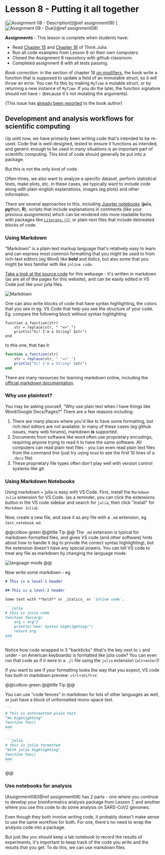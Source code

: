 # Lesson 8 - Putting it all together

[![Assignment 08 - Description](https://img.shields.io/badge/08-Description-blue?style=for-the-badge&logo=open%20badges)](@ref assignment08)
[![Assignment 08 - Due](https://img.shields.io/badge/Due-7%2F17%2F2020-orange?style=for-the-badge&logo=open%20badges)](@ref assignment08)

**Assignments** - This lesson is complete when students have:

- Read [Chapter 15](https://benlauwens.github.io/ThinkJulia.jl/latest/book.html#chap15)
  and [Chapter 16](https://benlauwens.github.io/ThinkJulia.jl/latest/book.html#chap16)
  of Think Julia.
- Run all code examples from Lesson 8 on their own computers
- Cloned the Assignment 8 repository with github classroom.
- Completed assignment 8 with all tests passing.

_Book correction_: in the section of chapter 16
[on modifiers](https://benlauwens.github.io/ThinkJulia.jl/latest/book.html#modifiers),
the book write a function that is supposed to update a field
of an immutable struct,
so it will throw an error.
You can fix this by making `MyTime` a mutable struct,
or by returning a new instance of `MyTime`.
If you do the later, the function signature
should not have `!` (because it's not mutating the arguments).

(This issue has [already been reported](https://github.com/BenLauwens/ThinkJulia.jl/issues/35) to the book author)

## Development and analysis workflows for scientific computing

Up until now, we have primarily been writing code
that's intended to be re-used.
Code that is well-designed, tested to ensure it functions as intended,
and generic enough to be used in many situations
is an important part of scientific computing.
This kind of code should generally be put into a package.

But this is not the only kind of code.

Often times, we also want to analyze a specific dataset,
perform statistical tests, make plots, etc.
In these cases,
we typically want to include code along with
plain-english explanations, images (eg plots) and other information.

There are several approaches to this,
including [Jupyter notebooks](https://jupyter.org/) (**ju**lia, **py**thon, **R**),
scripts that include explanations in comments
(like your previous assignments)
which can be rendered into more readable forms
with packages like [`Literate.jl`](https://fredrikekre.github.io/Literate.jl/stable/outputformats/)),
or plain-text files that include delineated blocks of code.

### Using Markdown

"Markdown" is a plain-text markup language
that's relatively easy to learn and can express most common
formatting that you might be used to from rich-text editors (eg Word)
like **bold** and _italics_,
but also some that you might be less familiar with
like `inline code`.

[Take a look at the source code](https://raw.githubusercontent.com/wellesley-bisc195/BISC195.jl/trunk/docs/src/Lessons/Lesson8.md)
for this webpage - it's written in markdown
(as are all of the pages for this website),
and can be easily edited in VS Code just like your julia files.

![Markdown](../assets/markdown.png)

One can also write blocks of code that have syntax highlighting,
the colors that you see in eg. VS Code
that help you see the structure of your code.
Eg. compare the following block without syntax highlighting

```
function a_function(str)
    str = replace(str, " "=>"_")
    println("hi! I'm a String! $str")
end
```

to this one, that has it:

```julia
function a_function(str)
    str = replace(str, " "=>"_")
    println("hi! I'm a String! $str")
end
```

There are many resources for learning markdown online,
including the [official markdown documentation](https://daringfireball.net/projects/markdown/syntax).

### Why use plaintext?

You may be asking yourself,
"Why use plain text when I have things like Word/Google Docs/Pages?"
There are a few reasons including:

1. There are many places where you'd like to have some formatting,
   but rich-text editors are not available.
   In many of these cases (eg github issues, many web forums),
   markdown **is** supported.
2. Documents from software like word often use proprietary encodings,
   requiring anyone trying to read it to have the same software.
   All computers can read plain-text files -
   you can even read plain text files from the command line
   (just try using `head` to see the first 10 lines of a `.docx` file)
3. These proprietary file types often don't play well
   with version control systems like git.

### Using Markdown Notebooks

Using markdown + julia is easy with VS Code.
First, install the `Markdown Julia` extension for VS Code.
(as a reminder, you can click the extensions button in the VS code sidebar
and search for `julia`, then click "install" for `Markdown Julia`).

Now, create a new file, and save it as any file with a `.md` extension,
eg `test_notebook.md`.

@@colbox-green
@@title
Tip
@@
The `.md` extension is typical for markdown-formatted files,
and gives VS code (and other software) hints about how to handle it
(eg to provide the correct syntax highlighting),
but the extension doesn't have any special powers.
You can tell VS code to treat any file as markdown by changing the language mode.

![language-mode](../assets/language-mode.png)
@@

Now write some markdown - eg

````md
# This is a level-1 header

## This is a level-2 header

Some text with **bold** or _italics_ or `inline code`.

```julia
# this is julia code
function foo(arg)
    arg = arg^2
    println("woo! Syntax highlighting!")
    return arg
end
```
````

Notice how code wrapped in 3 "backticks"
(that's the key next to `1` and under `~` on American keyboards)
is formatted like julia code?
You can even run that code as if it were in a `.jl` file
using the `julia` extension (`alt+enter`)!

If you want to see if your formatting looks the way that you expect,
VS code has built-in markdown preview: `ctrl+shift+V`.

@@colbox-green
@@title
Tip
@@

You can use "code fences" in markdown for lots of other languages as well,
or just have a block of unformatted mono-space text.

`````md
```
# This is unformatted plain text
"No highlighting"
function foo()
end
```

```julia
# this is julia formatted
"With julia highlighting"
function foo()
end
```
`````
@@

### Use notebooks for analysis

[Assignment08](@ref assignment08) has 2 parts -
one where you continue to develop your bioinformatics
analysis package from Lesson 7,
and another where you use this code to do some analysis
on SARS-CoV2 genomes.

Even though they both involve writing code,
it probably doesn't make sense to use the same workflow for both.
For one, there's no need to wrap the analysis code into a package.

But just like you should keep a lab notebook to record the results of experiments,
it's important to keep track of the code you write 
and the results that you get.
To do this, we can use markdown files.

